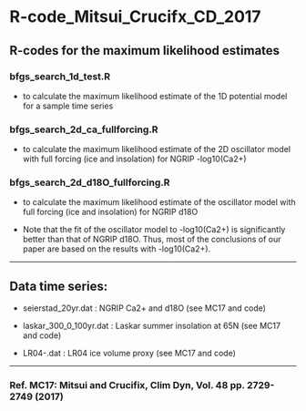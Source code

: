 # R-code_Mitsui_Crucifx_CD_2017

## R-codes for the maximum likelihood estimates

### bfgs_search_1d_test.R 

- to calculate the maximum likelihood estimate of the 1D potential model for a sample time series

### bfgs_search_2d_ca_fullforcing.R 

- to calculate the maximum likelihood estimate of the 2D oscillator model with full forcing (ice and insolation) for NGRIP -log10(Ca2+)

### bfgs_search_2d_d18O_fullforcing.R 

- to calculate the maximum likelihood estimate of the oscillator model with full forcing (ice and insolation) for NGRIP d18O

- Note that the fit of the oscillator model to -log10(Ca2+) is significantly better than that of NGRIP d18O. Thus, most of the conclusions of our paper are based on the results with -log10(Ca2+).


---
## Data time series:

- seierstad_20yr.dat : NGRIP Ca2+ and d18O (see MC17 and code)

- laskar_300_0_100yr.dat : Laskar summer insolation at 65N (see MC17 and code)

- LR04-.dat : LR04 ice volume proxy (see MC17 and code)


---
### Ref. MC17: Mitsui and Crucifix, Clim Dyn, Vol. 48 pp. 2729-2749 (2017)  

